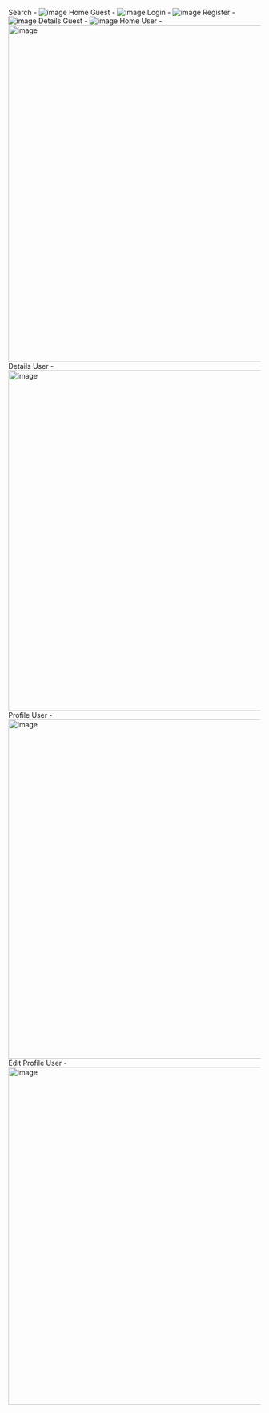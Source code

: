 Search - ![image](https://github.com/user-attachments/assets/35b4ad31-6a25-47bd-a355-73ec47b98ca9)
Home Guest - ![image](https://github.com/user-attachments/assets/2f6c0189-2e95-41d8-903f-775fa1fad08b)
Login - ![image](https://github.com/user-attachments/assets/349ab3bd-fc67-4130-871f-0f8bd0cb84ca)
Register - ![image](https://github.com/user-attachments/assets/aeba6426-3e3c-4c06-911d-7c3f8fa14739)
Details Guest - ![image](https://github.com/user-attachments/assets/02a4cfa6-17d2-4ed7-a9e3-b81ab4d1449a)
Home User - <img width="672" alt="image" src="https://github.com/user-attachments/assets/8b2342ca-41bf-47ce-a788-fb1603ab4250">
Details User - <img width="679" alt="image" src="https://github.com/user-attachments/assets/3ac806ea-2ce2-43a6-b9de-e9d7aa6a80c3">
Profile User - <img width="677" alt="image" src="https://github.com/user-attachments/assets/a3e46e95-9b48-4da0-a546-cafdebbdecff">
Edit Profile User - <img width="674" alt="image" src="https://github.com/user-attachments/assets/7fcab552-9415-4e9c-af63-0ff4d257c9a9">








